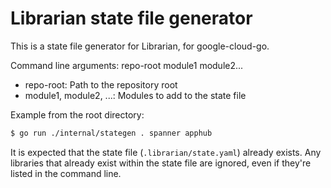 # Librarian state file generator

This is a state file generator for Librarian, for google-cloud-go.

Command line arguments: repo-root module1 module2...

- repo-root: Path to the repository root
- module1, module2, ...: Modules to add to the state file

Example from the root directory:

```sh
$ go run ./internal/stategen . spanner apphub
```

It is expected that the state file (`.librarian/state.yaml`) already
exists. Any libraries that already exist within the state file are
ignored, even if they're listed in the command line.
